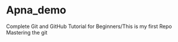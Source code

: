 # Apna_demo
Complete Git and GitHub Tutorial for Beginners/This is my first Repo
<br>
Mastering the git

